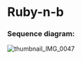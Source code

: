 # Ruby-n-b


### Sequence diagram:
![thumbnail_IMG_0047](https://user-images.githubusercontent.com/33905131/69050361-d39cd980-09f9-11ea-9110-f79572ffa4bf.jpg)
